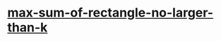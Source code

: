# [max-sum-of-rectangle-no-larger-than-k](https://leetcode-cn.com/problems/max-sum-of-rectangle-no-larger-than-k)
